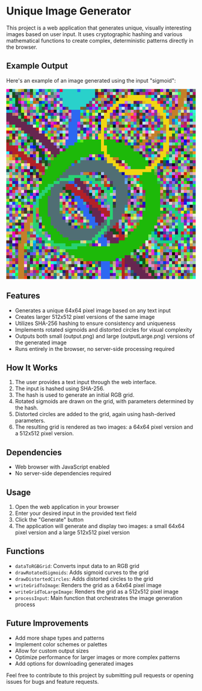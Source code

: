 # Unique Image Generator

This project is a web application that generates unique, visually interesting images based on user input. It uses cryptographic hashing and various mathematical functions to create complex, deterministic patterns directly in the browser.

## Example Output

Here's an example of an image generated using the input "sigmoid":

![Example Output](./public/outputLarge.png)

## Features

- Generates a unique 64x64 pixel image based on any text input
- Creates larger 512x512 pixel versions of the same image
- Utilizes SHA-256 hashing to ensure consistency and uniqueness
- Implements rotated sigmoids and distorted circles for visual complexity
- Outputs both small (output.png) and large (outputLarge.png) versions of the generated image
- Runs entirely in the browser, no server-side processing required

## How It Works

1. The user provides a text input through the web interface.
2. The input is hashed using SHA-256.
3. The hash is used to generate an initial RGB grid.
4. Rotated sigmoids are drawn on the grid, with parameters determined by the hash.
5. Distorted circles are added to the grid, again using hash-derived parameters.
6. The resulting grid is rendered as two images: a 64x64 pixel version and a 512x512 pixel version.

## Dependencies

- Web browser with JavaScript enabled
- No server-side dependencies required

## Usage

1. Open the web application in your browser
2. Enter your desired input in the provided text field
3. Click the "Generate" button
4. The application will generate and display two images: a small 64x64 pixel version and a large 512x512 pixel version

## Functions

- `dataToRGBGrid`: Converts input data to an RGB grid
- `drawRotatedSigmoids`: Adds sigmoid curves to the grid
- `drawDistortedCircles`: Adds distorted circles to the grid
- `writeGridToImage`: Renders the grid as a 64x64 pixel image
- `writeGridToLargeImage`: Renders the grid as a 512x512 pixel image
- `processInput`: Main function that orchestrates the image generation process

## Future Improvements

- Add more shape types and patterns
- Implement color schemes or palettes
- Allow for custom output sizes
- Optimize performance for larger images or more complex patterns
- Add options for downloading generated images

Feel free to contribute to this project by submitting pull requests or opening issues for bugs and feature requests.
